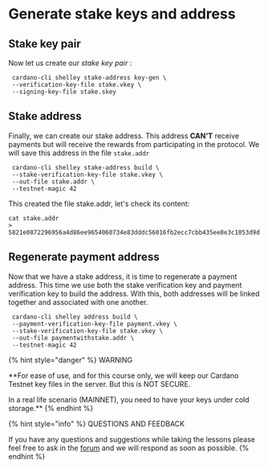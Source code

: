 # Generate stake keys and address

## Stake key pair

Now let us create our _stake key pair_ :

```text
 cardano-cli shelley stake-address key-gen \
 --verification-key-file stake.vkey \
 --signing-key-file stake.skey
```

## Stake address

Finally, we can create our stake address. This address **CAN'T** receive payments but will receive the rewards from participating in the protocol. We will save this address in the file `stake.addr`

```text
 cardano-cli shelley stake-address build \
 --stake-verification-key-file stake.vkey \
 --out-file stake.addr \
 --testnet-magic 42
```

This created the file stake.addr, let's check its content:

```text
cat stake.addr
> 5821e0872296956a4d86ee9654060734e83dddc56016fb2ecc7cbb435ee8e3c1053d9d
```

## Regenerate payment address

Now that we have a stake address, it is time to regenerate a payment address. This time we use both the stake verification key and payment verification key to build the address. With this, both addresses will be linked together and associated with one another.

```text
 cardano-cli shelley address build \
 --payment-verification-key-file payment.vkey \
 --stake-verification-key-file stake.vkey \
 --out-file paymentwithstake.addr \
 --testnet-magic 42
```



{% hint style="danger" %}
WARNING

**For ease of use, and for this course only, we will keep our Cardano Testnet key files in the server. But this is NOT SECURE.   
  
In a real life scenario \(MAINNET\),  you need to have your keys under cold storage.** 
{% endhint %}

{% hint style="info" %}
QUESTIONS AND FEEDBACK

  
If you have any questions and suggestions while taking the lessons please feel free to ask in the [forum](https://forum.cardano.org/c/english/operators-talk/119) and we will respond as soon as possible.
{% endhint %}


